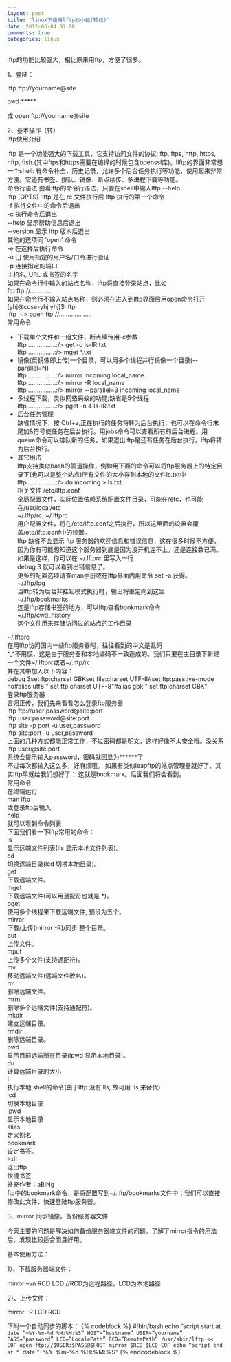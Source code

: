 ```yaml
---
layout: post
title: "linux下使用lftp的小结(转载)"
date: 2012-06-04 07:08
comments: true
categories: linux
---
```


lftp的功能比较强大，相比原来用ftp，方便了很多。

1、登陆：

lftp ftp://yourname@site   

pwd:*****   

或 open ftp://yourname@site   

 
<!--more-->
2、基本操作（转）   
lftp使用介绍   

lftp 是一个功能强大的下载工具，它支持访问文件的协议: ftp, ftps, http, https, hftp, fish.(其中ftps和https需要在编译的时候包含openssl库)。llftp的界面非常想一个shell: 有命令补全，历史记录，允许多个后台任务执行等功能，使用起来非常方便。它还有书签、排队、镜像、断点续传、多进程下载等功能。   
命令行语法
要看lftp的命令行语法，只要在shell中输入lftp --help   
lftp [OPTS]
'lftp'是在 rc 文件执行后 lftp 执行的第一个命令   
-f 执行文件中的命令后退出   
-c 执行命令后退出   
--help 显示帮助信息后退出   
--version 显示 lftp 版本后退出   
其他的选项同 'open' 命令   
-e 在选择后执行命令   
-u [,] 使用指定的用户名/口令进行验证   
-p 连接指定的端口   
主机名, URL 或书签的名字   
如果在命令行中输入的站点名称，lftp将直接登录站点，比如   
ftp ftp://.............   
如果在命令行不输入站点名称，则必须在进入到lftp界面后用open命令打开   
[yhj@ccse-yhj yhj]$ lftp   
lftp :~> open ftp://...................   
常用命令   
* 下载单个文件和一组文件，断点续传用-c参数   
lftp ................:/> get -c ls-lR.txt   
lftp ...............:/> mget *.txt   
* 镜像(反镜像即上传)一个目录，可以用多个线程并行镜像一个目录(--parallel=N)   
lftp ................:/> mirror incoming local_name   
lftp ................:/> mirror -R local_name   
lftp ................:/> mirror --parallel=3 incoming local_name   
* 多线程下载，类似网络蚂蚁的功能;缺省是5个线程   
lftp ................:/> pget -n 4 ls-lR.txt   
* 后台任务管理   
缺省情况下，按 Ctrl+z,正在执行的任务将转为后台执行，也可以在命令行末尾加&符号使任务在后台执行。用jobs命令可以查看所有的后台进程。用queue命令可以排队新的任务。如果退出lftp是还有任务在后台执行，lftp将转为后台执行。   
* 其它用法   
lftp支持类似bash的管道操作，例如用下面的命令可以将ftp服务器上的特定目录下(也可以是整个站点)所有文件的大小存到本地的文件ls.txt中   
lftp ................:/> du incoming > ls.txt   
相关文件
/etc/lftp.conf   
全局配置文件，实际位置依赖系统配置文件目录，可能在/etc，也可能在/usr/local/etc   
~/.lftp/rc, ~/.lftprc   
用户配置文件，将在/etc/lftp.conf之后执行，所以这里面的设置会覆盖/etc/lftp.conf中的设置。   
lftp 缺省不会显示 ftp 服务器的欢迎信息和错误信息，这在很多时候不方便，因为你有可能想知道这个服务器到底是因为没开机连不上，还是连接数已满。如果是这样，你可以在 ~/.lftprc 里写入一行   
debug 3
就可以看到出错信息了。   
更多的配置选项请查man手册或在lftp界面内用命令 set -a 获得。   
~/.lftp/log   
当lftp转为后台非挂起模式执行时，输出将重定向到这里   
~/.lftp/bookmarks   
这是lftp存储书签的地方，可以lftp查看bookmark命令   
~/.lftp/cwd_history   
这个文件用来存储访问过的站点的工作目录   
   
~/.lftprc    
在用lftp访问国内一些ftp服务器时，往往看到的中文是乱码    
^_^不用慌，这是由于服务器和本地编码不一致造成的。我们只要在主目录下新建一个文件~/.lftprc或者~/.lftp/rc    
并在其中加入以下内容：    
debug 3set ftp:charset GBKset file:charset UTF-8#set ftp:passtive-mode no#alias utf8 " set ftp:charset UTF-8"#alias gbk " set ftp:charset GBK"    
登录ftp服务器    
言归正传，我们先来看看怎么登录ftp服务器    
lftp ftp://user:password@site:port    
lftp user:password@site:port    
lftp site -p port -u user,password    
lftp site:port -u user,password    
上面的几种方式都能正常工作，不过密码都是明文，这样好像不太安全哦。没关系    
lftp user@site:port    
系统会提示输入password，密码就回显为******了    
不过每次都输入这么多，好麻烦哦。 如果有类似leapftp的站点管理器就好了，其实lftp早就给我们想好了： 这就是bookmark。后面我们将会看到。    
常用命令    
在终端运行    
man lftp    
或登录ftp后输入    
help    
就可以看到命令列表    
下面我们看一下lftp常用的命令：    
ls    
显示远端文件列表(!ls 显示本地文件列表)。    
cd    
切换远端目录(lcd 切换本地目录)。    
get    
下载远端文件。    
mget    
下载远端文件(可以用通配符也就是 *)。    
pget    
使用多个线程来下载远端文件, 预设为五个。    
mirror    
下载/上传(mirror -R)/同步 整个目录。    
put    
上传文件。    
mput    
上传多个文件(支持通配符)。    
mv    
移动远端文件(远端文件改名)。    
rm    
删除远端文件。    
mrm    
删除多个远端文件(支持通配符)。    
mkdir    
建立远端目录。    
rmdir    
删除远端目录。    
pwd    
显示目前远端所在目录(lpwd 显示本地目录)。    
du    
计算远端目录的大小    
!    
执行本地 shell的命令(由于lftp 没有 lls, 故可用 !ls 来替代)    
lcd    
切换本地目录    
lpwd    
显示本地目录    
alias    
定义别名    
bookmark    
设定书签。    
exit    
退出ftp    
快捷书签    
补充作者：aBiNg    
ftp中的bookmark命令，是将配置写到~/.lftp/bookmarks文件中；我们可以直接修改此文件，快速登陆ftp服务器。   



 

3、mirror 同步镜像，备份服务器文件

今天主要的问题是解决如何备份服务器端文件的问题。了解了mirror指令的用法后，发现比较适合而且好用。

 

基本使用方法：

1）、下载服务器端文件：

 mirror –vn RCD LCD   //RCD为远程路径，LCD为本地路径

2）、上传文件：

 mirror –R LCD RCD

 

下附一个自动同步的脚本：
{% codeblock %}
#!bin/bash
echo “script start at  `date ”+%Y-%m-%d %H:%M:%S”
HOST=”hostname”
USER=”yourname”
PASS=”password”
LCD=”LocalePath”
RCD=”RemotePath”
/usr/sbin/lftp << EOF
open ftp://$USER:$PASS@$HOST
mirror $RCD $LCD
EOF
echo “script end at “ `date ”+%Y-%m-%d %H:%M:%S”
{% endcodeblock %}

